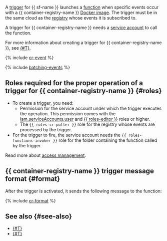 A [trigger](../../functions/concepts/trigger/index.md) for {{ sf-name }} launches a [function](../../functions/concepts/function.md) when specific events occur with a {{ container-registry-name }} [Docker image](../../container-registry/concepts/docker-image.md). The trigger must be in the same cloud as the [registry](../../container-registry/concepts/registry.md) whose events it is subscribed to.

A trigger for {{ container-registry-name }} needs a [service account](../../iam/concepts/users/service-accounts.md) to call the function.

For more information about creating a trigger for {{ container-registry-name }}, see [{#T}](../../functions/operations/trigger/cr-trigger-create.md).

{% include [cr-event](cr-event.md) %}

{% include [batching-events](batching-events.md) %}

## Roles required for the proper operation of a trigger for {{ container-registry-name }} {#roles}

* To create a trigger, you need:
   * Permission for the service account under which the trigger executes the operation. This permission comes with the [iam.serviceAccounts.user](../../iam/security/index.md#iam-serviceAccounts-user) and [{{ roles-editor }}](../../iam/roles-reference.md#editor) roles or higher.
   * The `{{ roles-cr-puller }}` role for the registry whose events are processed by the trigger.
* For the trigger to fire, the service account needs the `{{ roles-functions-invoker }}` role for the folder containing the function called by the trigger.

Read more about [access management](../../functions/security/index.md).

## {{ container-registry-name }} trigger message format {#format}

After the trigger is activated, it sends the following message to the function:

{% include [cr-format](cr-format.md) %}

## See also {#see-also}

* [{#T}](../../serverless-containers/concepts/trigger/cr-trigger.md)
* [{#T}](../../api-gateway/concepts/trigger/cr-trigger.md)